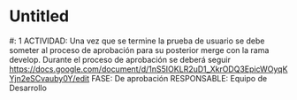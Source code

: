 # Untitled

#: 1
ACTIVIDAD: Una vez que se termine la prueba de usuario se debe someter al proceso de aprobación para su posterior merge con la rama develop.
Durante el proceso de aprobación se deberá seguir 
https://docs.google.com/document/d/1nS5IOKLR2uD1_XkrODQ3EpicWOyqKYjn2eSCvauby0Y/edit
FASE: De aprobación
RESPONSABLE: Equipo de Desarrollo